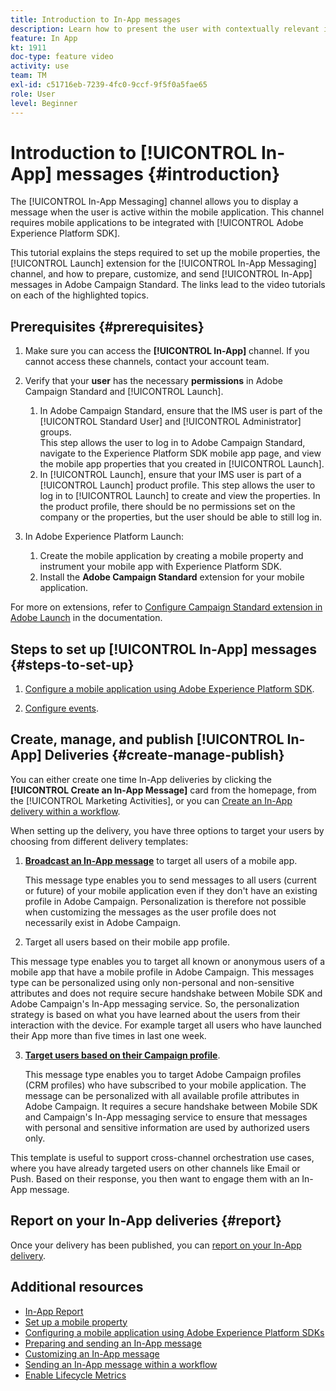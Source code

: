 ```yaml
---
title: Introduction to In-App messages
description: Learn how to present the user with contextually relevant in-app messages in response to a customer's real-time behavior within the mobile application.
feature: In App
kt: 1911
doc-type: feature video
activity: use
team: TM
exl-id: c51716eb-7239-4fc0-9ccf-9f5f0a5fae65
role: User
level: Beginner
---
```

# Introduction to [!UICONTROL In-App] messages {#introduction}

The [!UICONTROL In-App Messaging] channel allows you to display a message when the user is active within the mobile application. This channel requires mobile applications to be integrated with [!UICONTROL Adobe Experience Platform SDK].

This tutorial explains the steps required to set up the mobile properties, the [!UICONTROL Launch] extension for the [!UICONTROL In-App Messaging] channel, and how to prepare, customize, and send [!UICONTROL In-App] messages in Adobe Campaign Standard. The links lead to the video tutorials on each of the highlighted topics.

## Prerequisites {#prerequisites}

1. Make sure you can access the **[!UICONTROL In-App]** channel. If you cannot access these channels, contact your account team.  
2.  Verify that your **user** has the necessary **permissions** in Adobe Campaign Standard and [!UICONTROL Launch].

    1. In Adobe Campaign Standard, ensure that the IMS user is part of the [!UICONTROL Standard User] and [!UICONTROL Administrator] groups.  
       This step allows the user to log in to Adobe Campaign Standard, navigate to the Experience Platform SDK mobile app page, and view the mobile app properties that you created in [!UICONTROL Launch].
    2. In [!UICONTROL Launch], ensure that your IMS user is part of a [!UICONTROL Launch] product profile. This step allows the user to log in to [!UICONTROL Launch] to create and view the properties. In the product profile, there should be no permissions set on the company or the properties, but the user should be able to still log in.

3. In Adobe Experience Platform Launch:

    1. Create the mobile application by creating a mobile property and instrument your mobile app with Experience Platform SDK.
    2. Install the **Adobe Campaign Standard** extension for your mobile application.

For more on extensions, refer to [Configure Campaign Standard extension in Adobe Launch](https://aep-sdks.gitbook.io/docs/using-mobile-extensions/adobe-campaign-standard) in the documentation.

## Steps to set up [!UICONTROL In-App] messages {#steps-to-set-up}

1. [Configure a mobile application using Adobe Experience Platform SDK](/help/communication-channels/mobile/configure-mobile-apps-using-aep-sdk.md).

2. [Configure events](/help/communication-channels/mobile/in-app/configure-events.md).

## Create, manage, and publish [!UICONTROL In-App] Deliveries {#create-manage-publish}

You can either create one time In-App deliveries by clicking the **[!UICONTROL Create an In-App Message]** card from the homepage, from the [!UICONTROL Marketing Activities], or you can [Create an In-App delivery within a workflow](/help/communication-channels/mobile/in-app/in-app-activity.md).

When setting up the delivery, you have three options to target your users by choosing from different delivery templates:

1. [**Broadcast an In-App message**](/help/communication-channels/mobile/in-app/broadcast-in-app-message.md) to target all users of a mobile app. 

   This message type enables you to send messages to all users (current or future) of your mobile application even if they don't have an existing profile in Adobe Campaign. Personalization is therefore not possible when customizing the messages as the user profile does not necessarily exist in Adobe Campaign.
   
2.   Target all users based on their mobile app profile.

   This message type enables you to target all known or anonymous users of a mobile app that have a mobile profile in Adobe Campaign. This messages type can be personalized using only non-personal and non-sensitive attributes and does not require secure handshake between Mobile SDK and Adobe Campaign's In-App messaging service. So, the personalization strategy is based on what you have learned about the users from their interaction with the device. For example target all users who have  launched their App more than five times in last one week.

3. [**Target users based on their Campaign profile**](/help/communication-channels/mobile/in-app/target-users-based-on-campaign-profile.md).

   This message type enables you to target Adobe Campaign profiles (CRM profiles) who have subscribed to your mobile application. The message can be personalized with all available profile attributes in Adobe Campaign. It requires a secure handshake between Mobile SDK and Campaign's In-App messaging service to ensure that messages with personal and sensitive information are used by authorized users only.

This template is useful to support cross-channel orchestration use cases, where you have already targeted users on other channels like Email or Push. Based on their response, you then want to engage them with an In-App message.

## Report on your In-App deliveries {#report}

Once your delivery has been published, you can [report on your In-App delivery](/help/communication-channels/mobile/in-app/in-app-reporting.md).

## Additional resources

* [In-App Report](https://experienceleague.adobe.com/docs/campaign-standard/using/reporting/list-of-reports/in-app-report.html?lang=en)
* [Set up a mobile property](https://aep-sdks.gitbook.io/docs/getting-started/create-a-mobile-property)
* [Configuring a mobile application using Adobe Experience Platform SDKs](https://experienceleague.adobe.com/docs/campaign-standard/using/administrating/configuring-channels/configuring-a-mobile-application.html?lang=en)
* [Preparing and sending an In-App message](https://experienceleague.adobe.com/docs/campaign-standard/using/communication-channels/in-app-messaging/preparing-and-sending-an-in-app-message.html?lang=en)
* [Customizing an In-App message](https://experienceleague.adobe.com/docs/campaign-standard/using/communication-channels/in-app-messaging/customizing-an-in-app-message.html?lang=en)
* [Sending an In-App message within a workflow](https://experienceleague.adobe.com/docs/campaign-standard/using/managing-processes-and-data/channel-activities/in-app-delivery.html?lang=en)
* [Enable Lifecycle Metrics](https://aep-sdks.gitbook.io/docs/getting-started/initialize-the-sdk#enable-lifecycle-metrics)
